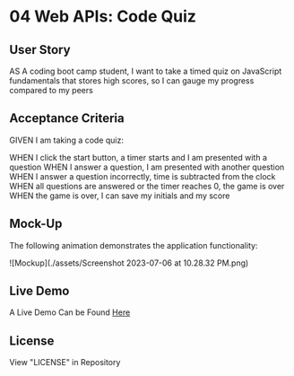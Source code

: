 # 04 Web APIs: Code Quiz

## User Story

AS A coding boot camp student, I want to take a timed quiz on JavaScript fundamentals that stores high scores, so I can gauge my progress compared to my peers

## Acceptance Criteria

GIVEN I am taking a code quiz:

WHEN I click the start button, a timer starts and I am presented with a question
WHEN I answer a question, I am presented with another question
WHEN I answer a question incorrectly, time is subtracted from the clock
WHEN all questions are answered or the timer reaches 0, the game is over
WHEN the game is over, I can save my initials and my score


## Mock-Up

The following animation demonstrates the application functionality:

![Mockup](./assets/Screenshot 2023-07-06 at 10.28.32 PM.png)


## Live Demo

A Live Demo Can be Found [Here](https://julianmlacey.github.io/Coding-Quiz-App/)

## License

View "LICENSE" in Repository
